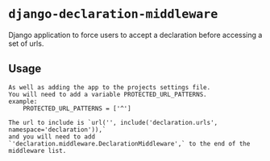 # `django-declaration-middleware`

Django application to force users to accept a declaration before accessing a set of urls.

## Usage

    As well as adding the app to the projects settings file.
    You will need to add a variable PROTECTED_URL_PATTERNS.
    example:
        PROTECTED_URL_PATTERNS = ['^']
    
    The url to include is `url('', include('declaration.urls', namespace='declaration')),`
    and you will need to add `'declaration.middleware.DeclarationMiddleware',` to the end of the middleware list.

